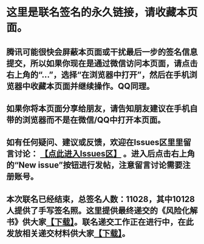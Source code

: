 这里是联名签名的永久链接，请收藏本页面。
====================

腾讯可能很快会屏蔽本页面或干扰最后一步的签名信息提交，所以如果你现在是通过微信访问本页面，请点击右上角的“...”，选择“在浏览器中打开”，然后在手机浏览器中收藏本页面并继续操作。QQ同理。
---------------------

如果你将本页面分享给朋友，请告知朋友建议在手机自带的浏览器而不是在微信/QQ中打开本页面。
---------------------

如有任何疑问、建议或反馈，欢迎在Issues区里里留言讨论： [【点此进入Issues区】](https://github.com/lehui99/tdw/issues) 。进入后点击右上角的“New issue”按钮进行发帖，注意留言讨论需要注册账号。
---------------------

本次联名已经结束，总签名人数：11028，其中10128人提供了手写签名照。这里提供最终递交的《风险化解书》供大家[【下载】](https://github.com/lehui99/tdw/raw/master/doc/%E5%9B%A2%E8%B4%B7%E7%BD%91%E4%BA%8B%E4%BB%B6%E9%A3%8E%E9%99%A9%E5%8C%96%E8%A7%A3%E7%94%B3%E8%AF%B7%E4%B9%A6.pdf)。联名递交工作正在进行中，在此发放相关递交材料供大家[【下载】](https://quqi.gblhgk.com/s/561601/mhZSftGMtAsYbD3B)。
---------------------
